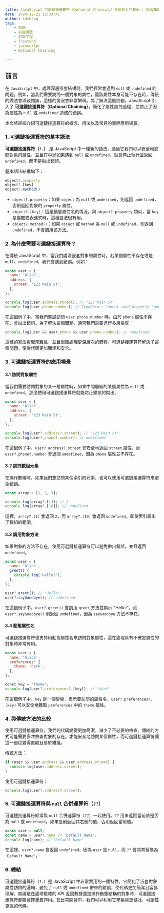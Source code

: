 ```yaml
---
title: JavaScript 可選鏈接運算符（Optional Chaining）介紹與入門教學 | 學習筆記
date: 2024-12-21 11:33:41
author: kdchang
tags: 
    - 前端
    - 前端開發
    - 前端工程
    - frontend
    - javascript
    - Optional Chaining

---
```


## 前言

在 `JavaScript` 中，處理深層嵌套結構時，我們經常會遇到 `null` 或 `undefined` 的問題。例如，當我們需要訪問一個對象的屬性，而該屬性本身可能不存在時，傳統的做法會導致錯誤，這樣的情況會非常繁瑣。為了解決這個問題，JavaScript 引入了 **可選鏈接運算符（Optional Chaining）**，簡化了屬性訪問過程，並防止了因為屬性為 `null` 或 `undefined` 造成的錯誤。

本文將詳細介紹可選鏈接運算符的概念、用法以及常見的實際應用場景。

### 1. 可選鏈接運算符的基本語法

**可選鏈接運算符（`?.`）** 是 JavaScript 中一種新的語法，通過它我們可以安全地訪問對象的屬性，並且在中途如果遇到 `null` 或 `undefined`，就會停止執行並返回 `undefined`，而不是拋出錯誤。

基本語法結構如下：

```js
object?.property
object?.[key]
object?.method()
```

- `object?.property`：如果 `object` 為 `null` 或 `undefined`，則返回 `undefined`，否則返回對象的 `property` 屬性。
- `object?.[key]`：這是動態屬性名的情況，與 `object?.property` 類似，當 `key` 是變數或表達式時，這種語法很有用。
- `object?.method()`：如果 `object` 或 `method` 為 `null` 或 `undefined`，則返回 `undefined`，不會調用該方法。

### 2. 為什麼需要可選鏈接運算符？

在傳統 JavaScript 中，當我們處理嵌套對象的屬性時，若某個屬性不存在或是 `null`、`undefined`，我們會遇到錯誤。例如：

```js
const user = {
  name: 'Alice',
  address: {
    street: '123 Main St',
  },
};

console.log(user.address.street); // "123 Main St"
console.log(user.phone.number); // TypeError: Cannot read property 'number' of undefined
```

在這個例子中，當我們嘗試訪問 `user.phone.number` 時，由於 `phone` 屬性不存在，會拋出錯誤。為了解決這個問題，通常我們需要進行多層檢查：

```js
console.log(user && user.phone && user.phone.number); // undefined
```

這樣的寫法看起來雜亂，並且很難處理更深層次的嵌套。可選鏈接運算符解決了這個問題，使得代碼更加簡潔和安全。

### 3. 可選鏈接運算符的應用場景

#### 3.1 訪問對象屬性

當我們需要訪問對象的某一層屬性時，如果中間層級的某個屬性為 `null` 或 `undefined`，那麼使用可選鏈接運算符就能防止錯誤的拋出。

```js
const user = {
  name: 'Alice',
  address: {
    street: '123 Main St',
  },
};

console.log(user?.address?.street); // "123 Main St"
console.log(user?.phone?.number); // undefined
```

在這個例子中，`user?.address?.street` 會安全地返回 `street` 屬性，而 `user?.phone?.number` 會返回 `undefined`，因為 `phone` 屬性並不存在。

#### 3.2 訪問數組元素

在操作數組時，如果我們想訪問某個索引的元素，也可以使用可選鏈接運算符來避免錯誤。

```js
const array = [1, 2, 3];

console.log(array?.[1]); // 2
console.log(array?.[10]); // undefined
```

這裡，`array?.[1]` 會返回 `2`，而 `array?.[10]` 會返回 `undefined`，即使索引超出了數組的範圍。

#### 3.3 調用對象方法

如果對象的方法不存在，使用可選鏈接運算符可以避免拋出錯誤，並且返回 `undefined`。

```js
const user = {
  name: 'Alice',
  greet() {
    console.log('Hello!');
  },
};

user?.greet(); // "Hello!"
user?.sayGoodbye(); // undefined
```

在這個例子中，`user?.greet()` 會調用 `greet` 方法並顯示 "Hello!"，而 `user?.sayGoodbye()` 則返回 `undefined`，因為 `sayGoodbye` 方法不存在。

#### 3.4 動態屬性名

可選鏈接運算符也支持用動態屬性名來訪問對象屬性，這在處理具有不確定屬性的對象時非常有用。

```js
const user = {
  name: 'Alice',
  preferences: {
    theme: 'dark',
  },
};

const key = 'theme';
console.log(user?.preferences?.[key]); // "dark"
```

在這個例子中，`key` 是一個變量，表示要訪問的屬性名，`user?.preferences?.[key]` 可以安全地獲取 `preferences` 中的 `theme` 屬性。

### 4. 與傳統方法的比較

使用可選鏈接運算符，我們的代碼變得更加簡潔，減少了不必要的檢查。傳統的方式可能需要多次檢查對象的存在，才能安全地訪問某個屬性，而可選鏈接運算符讓這一過程變得直觀且易於維護。

傳統方法：

```js
if (user && user.address && user.address.street) {
  console.log(user.address.street);
}
```

使用可選鏈接運算符：

```js
console.log(user?.address?.street);
```

### 5. 可選鏈接運算符與 `null` 合併運算符（`??`）

可選鏈接運算符經常與 `null` 合併運算符（`??`）一起使用。`??` 用來返回當前值是否為 `null` 或 `undefined`，如果是則返回其右側的值，否則返回當前值。

```js
const user = null;
const name = user?.name ?? 'Default Name';
console.log(name); // "Default Name"
```

在這裡，`user?.name` 會返回 `undefined`，因為 `user` 是 `null`，而 `??` 會將其替換為 `'Default Name'`。

### 6. 總結

可選鏈接運算符（`?.`）是 JavaScript 中非常實用的一個特性，它簡化了嵌套對象屬性訪問的邏輯，避免了 `null` 或 `undefined` 帶來的錯誤，使代碼更加簡潔且容易理解。無論是在處理複雜的 API 返回數據還是操作動態結構的對象時，可選鏈接運算符都能發揮重要作用。在日常開發中，我們可以利用它來編寫更健壯、可讀性更強的代碼。